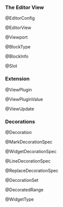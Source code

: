 ### The Editor View

@EditorConfig

@EditorView

@Viewport

@BlockType

@BlockInfo

@Slot

### Extension

@ViewPlugin

@ViewPluginValue

@ViewUpdate

### Decorations

@Decoration

@MarkDecorationSpec

@WidgetDecorationSpec

@LineDecorationSpec

@ReplaceDecorationSpec

@DecorationSet

@DecoratedRange

@WidgetType
